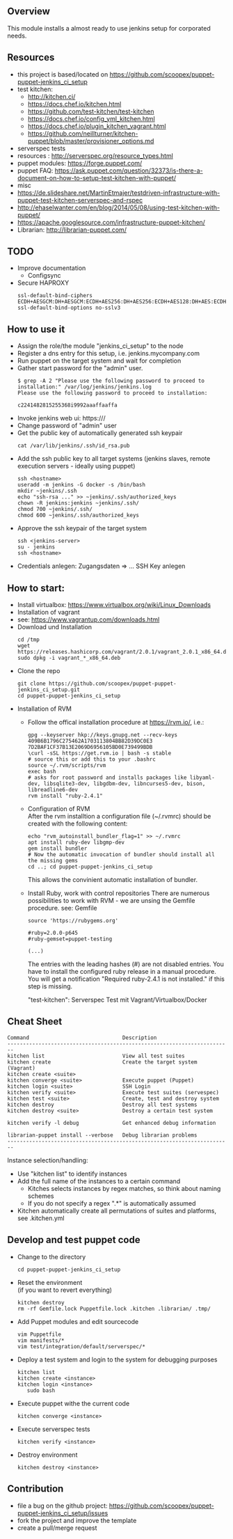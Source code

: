Overview
--------

This module installs a almost ready to use jenkins setup for corporated needs.

Resources
---------

 * this project is based/located on https://github.com/scoopex/puppet-puppet-jenkins_ci_setup
 * test kitchen: 
   * http://kitchen.ci/
   * https://docs.chef.io/kitchen.html
   * https://github.com/test-kitchen/test-kitchen
   * https://docs.chef.io/config_yml_kitchen.html
   * https://docs.chef.io/plugin_kitchen_vagrant.html
   * https://github.com/neillturner/kitchen-puppet/blob/master/provisioner_options.md
 * serverspec tests
  * resources : http://serverspec.org/resource_types.html
 * puppet modules: https://forge.puppet.com/
 * puppet FAQ: https://ask.puppet.com/question/32373/is-there-a-document-on-how-to-setup-test-kitchen-with-puppet/
 * misc
  * https://de.slideshare.net/MartinEtmajer/testdriven-infrastructure-with-puppet-test-kitchen-serverspec-and-rspec
  * http://ehaselwanter.com/en/blog/2014/05/08/using-test-kitchen-with-puppet/
  * https://apache.googlesource.com/infrastructure-puppet-kitchen/
 * Librarian: http://librarian-puppet.com/

TODO
----

 * Improve documentation
   * Configsync
 * Secure HAPROXY
   ```
   ssl-default-bind-ciphers ECDH+AESGCM:DH+AESGCM:ECDH+AES256:DH+AES256:ECDH+AES128:DH+AES:ECDH+3DES:DH+3DES:RSA+AESGCM:RSA+AES:RSA+3DES:!aNULL:!MD5:!DSS
   ssl-default-bind-options no-sslv3
   ```


How to use it
------------------------------------

  * Assign the role/the module "jenkins_ci_setup" to the node 
  * Register a dns entry for this setup, i.e. jenkins.mycompany.com
  * Run puppet on the target system and wait for completion
  * Gather start password for the "admin" user.
    ```
    $ grep -A 2 "Please use the following password to proceed to installation:" /var/log/jenkins/jenkins.log 
    Please use the following password to proceed to installation:

    c2241482815255368i9992aaaffaaffa
    ```
  * Invoke jenkins web ui: https://<dns-name>/
  * Change password of "admin" user
  * Get the public key of automatically generated ssh keypair
    ```
    cat /var/lib/jenkins/.ssh/id_rsa.pub
    ```
  * Add the ssh public key to all target systems (jenkins slaves, remote execution servers - ideally using puppet)
    ```
    ssh <hostname>
    useradd -m jenkins -G docker -s /bin/bash
    mkdir ~jenkins/.ssh
    echo "ssh-rsa ..." >> ~jenkins/.ssh/authorized_keys
    chown -R jenkins:jenkins ~jenkins/.ssh/
    chmod 700 ~jenkins/.ssh/
    chmod 600 ~jenkins/.ssh/authorized_keys
    ```
  * Approve the ssh keypair of the target system
    ```
    ssh <jenkins-server>
    su - jenkins
    ssh <hostname>
    ```
  * Credentials anlegen: Zugangsdaten => ... SSH Key anlegen

How to start:
------------------------------------

  * Install virtualbox: https://www.virtualbox.org/wiki/Linux_Downloads
  * Installation of vagrant
   * see: https://www.vagrantup.com/downloads.html
   * Download und Installation
     ```
     cd /tmp
     wget https://releases.hashicorp.com/vagrant/2.0.1/vagrant_2.0.1_x86_64.deb
     sudo dpkg -i vagrant_*_x86_64.deb
     ```
  * Clone the repo
    ```
    git clone https://github.com/scoopex/puppet-puppet-jenkins_ci_setup.git
    cd puppet-puppet-jenkins_ci_setup
    ```
  * Installation of RVM
     * Follow the offical installation procedure at https://rvm.io/, i.e.:
       ```
       gpg --keyserver hkp://keys.gnupg.net --recv-keys 409B6B1796C275462A1703113804BB82D39DC0E3 7D2BAF1CF37B13E2069D6956105BD0E739499BDB
       \curl -sSL https://get.rvm.io | bash -s stable
       # source this or add this to your .bashrc
       source ~/.rvm/scripts/rvm
       exec bash
       # asks for root password and installs packages like libyaml-dev, libsqlite3-dev, libgdbm-dev, libncurses5-dev, bison, libreadline6-dev
       rvm install "ruby-2.4.1"
       ```
     * Configuration of RVM<br>
       After the rvm installtion a configuration file (~/.rvmrc) should be created with the following content:
       ```
       echo "rvm_autoinstall_bundler_flag=1" >> ~/.rvmrc
       apt install ruby-dev libgmp-dev
       gem install bundler
       # Now the automatic invocation of bundler should install all the missing gems
       cd ..; cd puppet-puppet-jenkins_ci_setup
       ```
       This allows the convinient automatic installation of bundler.

     * Install Ruby, work with control repositories
       There are numerous possibilities to work with RVM - we are unsing the Gemfile procedure.
       see: Gemfile
       ```
       source 'https://rubygems.org'

       #ruby=2.0.0-p645
       #ruby-gemset=puppet-testing

       (...)
       ```
       The entries with the leading hashes (#) are not disabled entries. You have to install the configured ruby release in a manual procedure.
       You will get a notification "Required ruby-2.4.1 is not installed." if this step is missing.

       "test-kitchen": Serverspec Test mit Vagrant/Virtualbox/Docker

Cheat Sheet
-----------

```
Command                              Description
------------------------------------------------------------------------
kitchen list                         View all test suites
kitchen create                       Create the target system (Vagrant)
kitchen create <suite>
kitchen converge <suite>             Execute puppet (Puppet)
kitchen login <suite>                SSH Login
kitchen verify <suite>               Execute test suites (servespec)
kitchen test <suite>                 Create, test and destroy system
kitchen destroy                      Destroy all test systems
kitchen destroy <suite>              Destroy a certain test system

kitchen verify -l debug              Get enhanced debug information

librarian-puppet install --verbose   Debug librarian problems
------------------------------------------------------------------------
```

Instance selection/handling:

* Use "kitchen list" to identify instances
* Add the full name of the instances to a certain command
   * Kitches selects instances by regex matches, so think about naming schemes
   * If you do not specify a regex ".*" is automatically assumed
* Kitchen automatically create all permutations of suites and platforms, see .kitchen.yml


Develop and test puppet code
-------------------------------

 * Change to the directory
   ```
   cd puppet-puppet-jenkins_ci_setup
   ```
 * Reset the environment<br>
   (if you want to revert everything)
   ```
   kitchen destroy
   rm -rf Gemfile.lock Puppetfile.lock .kitchen .librarian/ .tmp/
   ```
 * Add Puppet modules and edit sourcecode
   ```
   vim Puppetfile 
   vim manifests/* 
   vim test/integration/default/serverspec/*
   ```
 * Deploy a test system and login to the system for debugging purposes
   ```
   kitchen list
   kitchen create <instance>
   kitchen login <instance>
      sudo bash
   ```
 * Execute puppet withe the current code
   ```
   kitchen converge <instance>
   ```
 * Execute serverspec tests
   ```
   kitchen verify <instance>
   ```
 * Destroy environment
   ```
   kitchen destroy <instance>
   ```


Contribution
------------

 * file a bug on the github project: https://github.com/scoopex/puppet-puppet-jenkins_ci_setup/issues
 * fork the project and improve the template
 * create a pull/merge request

